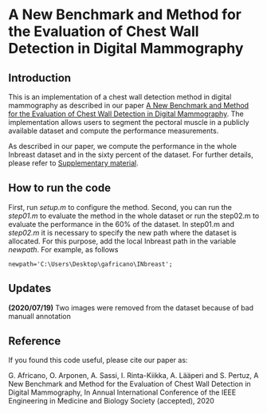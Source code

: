 # A New Benchmark and Method for the Evaluation of Chest Wall Detection in Digital Mammography
## Introduction
This is an implementation of a chest wall detection method in digital mammography as described in our paper 
[A New Benchmark and Method for the Evaluation of Chest Wall Detection in Digital Mammography](https://sites.google.com/view/cvia/cwall). 
The implementation allows users to segment the pectoral muscle in a publicly available dataset and compute the performance measurements.

As described in our paper, we compute the performance in the whole Inbreast dataset and in the sixty percent of the dataset. For further details, please refer to 
[Supplementary material](https://sites.google.com/view/cvia/cwall).
## How to run the code
First, run *setup.m* to configure the method. Second, you can run the *step01.m* to 
evaluate the method in the whole dataset or run the step02.m to evaluate the performance in the 60% of the dataset.
In step01.m and *step02.m* it is necessary to specify the new path where the dataset is allocated. For this purpose, add the local Inbreast 
path in the variable *newpath*. For example, as follows
```
newpath='C:\Users\Desktop\gafricano\INbreast';
```
## Updates
**(2020/07/19)** Two images were removed from the dataset because of bad manuall annotation   
## Reference 
If you found this code useful, please cite our paper as:

G. Africano, O. Arponen, A. Sassi, I. Rinta-Kiikka, A. Lääperi and S. Pertuz,
A New Benchmark and Method for the Evaluation of Chest Wall Detection in Digital Mammography, 
In Annual International Conference of the IEEE Engineering in Medicine and Biology Society (accepted), 2020

